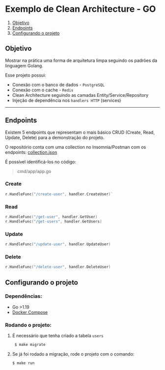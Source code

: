 # Exemplo de Clean Architecture - GO

1. [Objetivo](#objetivo)
2. [Endpoints](#endpoints)
3. [Configurando o projeto](#configurando-o-projeto)

## Objetivo

Mostrar na prática uma forma de arquitetura limpa seguindo os padrões da linguagem Golang.

Esse projeto possui:

- Conexão com o banco de dados - `PostgreSQL`
- Conexão com o cache - `Redis`
- Clean Architecture seguindo as camadas Entity/Service/Repository
- Injeção de dependência nos `handlers HTTP` (services)

---

## Endpoints

Existem 5 endpoints que representam o mais básico CRUD (Create, Read, Update, Delete) para a demonstração do projeto.

O repositório conta com uma collection no Insomnia/Postman com os endpoints: [collection.json](/docs/collection.json)

É possível identificá-los no código:

> cmd/app/app.go

### Create

```go
r.HandleFunc("/create-user", handler.CreateUser)`
```

### Read

```go
r.HandleFunc("/get-user", handler.GetUser)
r.HandleFunc("/get-users", handler.GetUsers)
```

### Update

```go
r.HandleFunc("/update-user", handler.UpdateUser)
```

### Delete

```go
r.HandleFunc("/delete-user", handler.DeleteUser)
```

## Configurando o projeto

### Dependências:

- Go >1.19
- [Docker Compose](https://furydocs.io/container-platform/1.0.9/guide/#/install-colima)

### Rodando o projeto:

1. É necessário que tenha criado a tabela `users`

   ```sh
    $ make migrate
   ```

2. Se já foi rodado a migração, rode o projeto com o comando:
   ```sh
   $ make run
   ```
